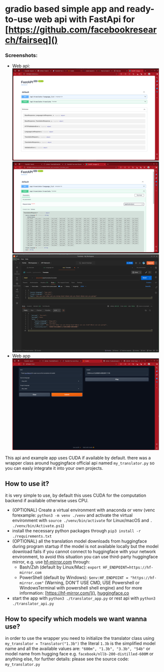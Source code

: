 # gradio based simple app and ready-to-use web api with FastApi for [https://github.com/facebookresearch/fairseq]()

### Screenshots:

* Web api:
![](./resources/Screenshot_20240701_083523.png)
![](./resources/Screenshot_20240701_092731.png)
![](./resources/Screenshot_20240701_093105.png)
* Web app
![](./resources/Screenshot_20240701_092605.png)

This api and example app uses CUDA if available by default.
there was a wrapper class around huggingface official api named ```my_translator.py``` so you can easly integrate it into your own projects.
 

## How to use it?
it is very simple to use, by default this uses CUDA for the computation backend if available otherwise uses CPU.
* (OPTIONAL) Create a virtual environment with anaconda or venv (venc forexample: ```python3 -m venv ./venv``` and activate the virtual environment with ```source ./venv/bin/activate``` for Linux/macOS and ```. ./venv/bin/Activate.ps1```)
* install the necessary python packages through `pip3 install -r ./requirements.txt`
* (OPTIONAL) all the translation model downloads from huggingface during program startup if the model is not available locally but the model download fails if you cannot connect to huggingface with your network environment, to avoid this situation you can use third-party huggingface mirror, e.g. use [hf-mirror.com]() through:
  * Bash/Zsh (default by Linux/Mac): ```export HF_ENDPOINT=https://hf-mirror.com```
  * PowerShell (default by Windows): ```$env:HF_ENDPOINT = "https://hf-mirror.com"``` (Warning, DON'T USE CMD, USE Powershell or WindowsTerminal with powershell shell engine)
and for more information: [https://hf-mirror.com/](), [huggingface.co]()
* start the app with ```python3 ./translator_app.py``` or rest api with ```python3 ./translator_api.py```

## How to specify which models we want wanna use?

in order to use the wrapper you need to initialize the translator class using ```my_translator = Translator("1.3b")```
the literal ```1.3b``` is the simplified model name and all the available values are:  ```"600m", "1.3b", "3.3b", "54b"``` or model name from hugging face e.g. ```facebook/nllb-200-distilled-600M``` or anything else, for further details: please see the source code: ```my_translator.py```
